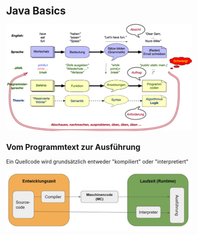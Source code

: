 # Java Basics

<img width="700" alt="image" src="https://github.com/sladji10/SladjanMiljkovic_Dossier_M319/blob/main/Bilder/image.png">

## Vom Programmtext zur Ausführung

Ein Quellcode wird grundsätzlich entweder "kompiliert" oder "interpretiert"

<img width="700" alt="image" src="https://github.com/sladji10/SladjanMiljkovic_Dossier_M319/blob/main/Bilder/Comp_Inter.png">
